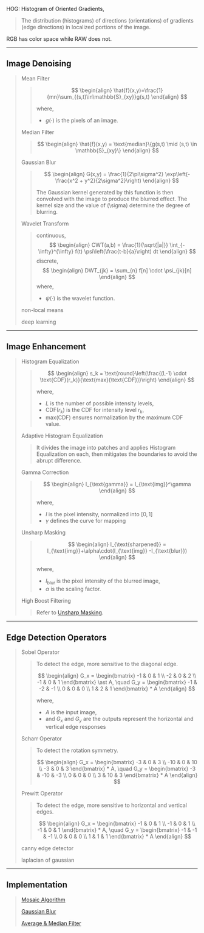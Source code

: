 HOG: Histogram of Oriented Gradients, 

> The distribution (histograms) of directions (orientations) of gradients (edge directions) in localized portions of the image. 

RGB has color space while RAW does not. 

---

## Image Denoising

> Mean Filter
>
> > $$
> > \begin{align}
> > \hat{f}(x,y)=\frac{1}{mn}\sum_{(s,t)\in\mathbb{S}_{xy}}g(s,t)
> > \end{align}
> > $$
> >
> > where,
> >
> > - $g(\cdot)$ is the pixels of an image.
>
> Median Filter
>
> > $$
> > \begin{align}
> > \hat{f}(x,y) = \text{median}\{g(s,t) \mid (s,t) \in \mathbb{S}_{xy}\}
> > \end{align}
> > $$
>
> Gaussian Blur
>
> > $$
> > \begin{align}
> > G(x,y) = \frac{1}{2\pi\sigma^2} \exp\left(-\frac{x^2 + y^2}{2\sigma^2}\right)
> > \end{align}
> > $$
> >
> > The Gaussian kernel generated by this function is then convolved with the image to produce the blurred effect. The kernel size and the value of \(\sigma\) determine the degree of blurring.
>
> Wavelet Transform
>
> > continuous, 
> > $$
> > \begin{align}
> > CWT(a,b) = \frac{1}{\sqrt{|a|}} \int_{-\infty}^{\infty} f(t) \psi\left(\frac{t-b}{a}\right) dt
> > \end{align}
> > $$
> > discrete, 
> > $$
> > \begin{align}
> > DWT_{jk} = \sum_{n} f[n] \cdot \psi_{jk}[n]
> > \end{align}
> > $$
> > where, 
> >
> > - $\psi(\cdot)$ is the wavelet function.
>
> non-local means
>
> deep learning

---

## Image Enhancement

> Histogram Equalization
>
> > $$
> > \begin{align}
> > s_k = \text{round}\left(\frac{(L-1) \cdot \text{CDF}(r_k)}{\text{max}(\text{CDF})}\right)
> > \end{align}
> > $$
> >
> > where, 
> >
> > - $L$ is the number of possible intensity levels, 
> > - $\text{CDF}(r_k)$ is the CDF for intensity level $r_k$, 
> > - $\text{max}(\text{CDF})$ ensures normalization by the maximum CDF value.
>
> Adaptive Histogram Equalization
>
> > It divides the image into patches and applies Histogram Equalization on each, then mitigates the boundaries to avoid the abrupt difference. 
>
> Gamma Correction
>
> > $$
> > \begin{align}
> > I_{\text{gamma}} = I_{\text{img}}^\gamma 
> > \end{align}
> > $$
> >
> > where,
> >
> > - $I$ is the pixel intensity, normalized into $[0,1]$
> > - $\gamma$ defines the curve for mapping
>
> Unsharp Masking <a id="anchor-0"></a>
>
> > $$
> > \begin{align}
> > I_{\text{sharpened}} = I_{\text{img}}+\alpha\cdot(I_{\text{img}} -I_{\text{blur}})
> > \end{align}
> > $$
> >
> > where, 
> >
> > - $I_{\text{blur}}$​ is the pixel intensity of the blurred image, 
> > - $\alpha$ is the scaling factor. 
>
> High Boost Filtering
>
> > Refer to <a href="#anchor-0">Unsharp Masking</a>.

---

## Edge Detection Operators

> Sobel Operator
>
> > To detect the edge, more sensitive to the diagonal edge.
> > 
> > $$
> > \begin{align}
> > G_x = 
> > \begin{bmatrix}
> > -1 & 0 & 1 \\
> > -2 & 0 & 2 \\
> > -1 & 0 & 1
> > \end{bmatrix} \ast A, 
> > \quad 
> > G_y = \begin{bmatrix}
> > -1 & -2 & -1 \\
> > 0 & 0 & 0 \\
> > 1 & 2 & 1
> > \end{bmatrix} * A
> > \end{align}
> > $$
> > 
> > where,
> >
> > - $A$ is the input image,
> > - and $G_x$ and $G_y$ are the outputs represent the horizontal and vertical edge responses
>
> Scharr Operator
>
> > To detect the rotation symmetry.
> > 
> > $$
> > \begin{align}
> > G_x = \begin{bmatrix}
> > -3 & 0 & 3 \\
> > -10 & 0 & 10 \\
> > -3 & 0 & 3
> > \end{bmatrix} * A, \quad G_y = \begin{bmatrix}
> > -3 & -10 & -3 \\
> > 0 & 0 & 0 \\
> > 3 & 10 & 3
> > \end{bmatrix} * A
> > \end{align}
> > $$
>
> Prewitt Operator
>
> > To detect the edge, more sensitive to horizontal and vertical edges.
> > 
> > $$
> > \begin{align}
> > G_x = \begin{bmatrix}
> > -1 & 0 & 1 \\
> > -1 & 0 & 1 \\
> > -1 & 0 & 1
> > \end{bmatrix} * A, \quad
> > G_y = \begin{bmatrix}
> > -1 & -1 & -1 \\
> > 0 & 0 & 0 \\
> > 1 & 1 & 1
> > \end{bmatrix} * A
> > \end{align}
> > $$
>
> canny edge detector
>
> laplacian of gaussian

---

## Implementation

> [Mosaic Algorithm](implementations/filters/mosaic.py)
>
> [Gaussian Blur](implementations/filters/gaussian_blur.py)
>
> [Average & Median Filter](implementations/filters/average_median.py)

